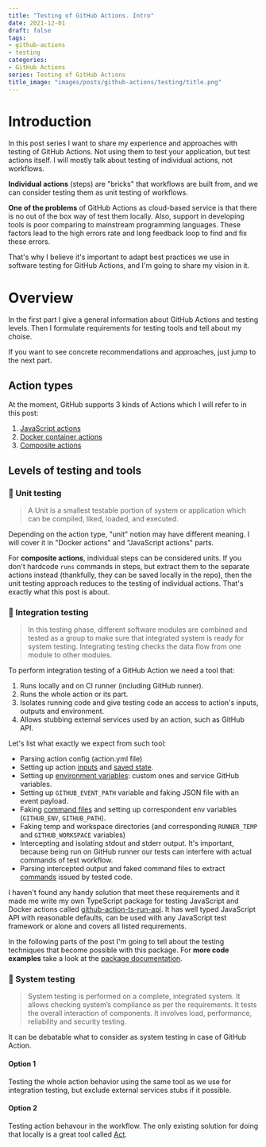 ```yaml
---
title: "Testing of GitHub Actions. Intro"
date: 2021-12-01
draft: false
tags:
- github-actions
- testing
categories:
- GitHub Actions
series: Testing of GitHub Actions
title_image: "images/posts/github-actions/testing/title.png"
---
```


# Introduction

In this post series I want to share my experience and approaches with testing of GitHub Actions. Not using them to test your application, but test actions itself. I will mostly talk about testing of individual actions, not workflows.

**Individual actions** (steps) are "bricks" that workflows are built from, and we can consider testing them as unit testing of workflows.

**One of the problems** of GitHub Actions as cloud-based service is that there is no out of the box way of test them locally. Also, support in developing tools is poor comparing to mainstream programming languages. These factors lead to the high errors rate and long feedback loop to find and fix these  errors.

That's why I believe it's important to adapt best practices we use in software testing for GitHub Actions, and I'm going to share my vision in it.

# Overview

In the first part I give a general information about GitHub Actions and testing levels. Then I formulate requirements for testing tools and tell about my choise.

If you want to see concrete recommendations and approaches, just jump to the next part.

## Action types

At the moment, GitHub supports 3 kinds of Actions which I will refer to in this post:

1. [JavaScript actions](https://docs.github.com/en/actions/creating-actions/creating-a-javascript-action)
2. [Docker container actions](https://docs.github.com/en/actions/creating-actions/creating-a-docker-container-action)
3. [Composite actions](https://docs.github.com/en/actions/creating-actions/creating-a-composite-action)

## Levels of testing and tools

### 🔸 Unit testing

> A Unit is a smallest testable portion of system or application which can be compiled, liked, loaded, and executed.

Depending on the action type, "unit" notion may have different meaning. I will cover it in
"Docker actions" and "JavaScript actions" parts.

For **composite actions**, individual steps can be considered units. If you don't hardcode `runs` commands in steps, but extract them to the separate actions instead (thankfully, they can be saved locally in the repo), then the unit testing approach reduces to the testing of individual actions. That's exactly what this post is about.

### 🔸 Integration testing

> In this testing phase, different software modules are combined and tested as a group to make sure that integrated system is ready for system testing. Integrating testing checks the data flow from one module to other modules.

To perform integration testing of a GitHub Action we need a tool that:
1. Runs locally and on CI runner (including GitHub runner).
2. Runs the whole action or its part.
3. Isolates running code and give testing code an access to action's inputs, outputs and environment.
4. Allows stubbing external services used by an action, such as GitHub API.

Let's list what exactly we expect from such tool:

- Parsing action config (action.yml file)
- Setting up action [inputs](https://docs.github.com/en/enterprise-cloud@latest/actions/using-workflows/workflow-syntax-for-github-actions#jobsjob_idstepswith) and [saved state](https://docs.github.com/en/actions/using-workflows/workflow-commands-for-github-actions#sending-values-to-the-pre-and-post-actions).
- Setting up [environment variables](https://docs.github.com/en/actions/learn-github-actions/environment-variables): custom ones and service GitHub variables.
- Setting up `GITHUB_EVENT_PATH` variable and faking JSON file with an event payload.
- Faking [command files](https://docs.github.com/en/actions/using-workflows/workflow-commands-for-github-actions#environment-files) and setting up correspondent env variables (`GITHUB_ENV`, `GITHUB_PATH`).
- Faking temp and workspace directories (and corresponding `RUNNER_TEMP` and `GITHUB_WORKSPACE` variables)
- Intercepting and isolating stdout and stderr output. It's important, because being run on GitHub runner our tests can interfere with actual commands of test workflow.
- Parsing intercepted output and faked command files to extract [commands](https://docs.github.com/en/actions/using-workflows/workflow-commands-for-github-actions) issued by tested code.

I haven't found any handy solution that meet these requirements and it made me write my own TypeScript package for testing JavaScript and Docker actions called [github-action-ts-run-api](https://github.com/cardinalby/github-action-ts-run-api). It has well typed JavaScript API with reasonable defaults, can be used with any JavaScript test framework or alone and covers all listed requirements.

In the following parts of the post I'm going to tell about the testing techniques that become
possible with this package. For **more code examples** take a look at the [package documentation](https://github.com/cardinalby/github-action-ts-run-api#documentation).

### 🔸 System testing

> System testing is performed on a complete, integrated system. It allows checking system’s compliance as per the requirements. It tests the overall interaction of components. It involves load, performance, reliability and security testing.

It can be debatable what to consider as system testing in case of GitHub Action.

#### Option 1

Testing the whole action behavior using the same tool as we use for integration testing, but exclude external services stubs if it possible.

#### Option 2

Testing action behavour in the workflow. The only existing solution for doing that locally is a great tool called [Act](https://github.com/nektos/act).